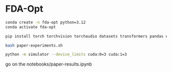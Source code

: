 # FDA-Opt

```bash
conda create -n fda-opt python=3.12
conda activate fda-opt
```

```bash
pip install torch torchvision torchaudio datasets transformers pandas evaluate scikit-learn scipy matplotlib
```

```bash
bash paper-experiments.sh
```

```bash
python -m simulator --device_limits cuda:0=3 cuda:1=3
```

go on the notebooks/paper-results.ipynb
